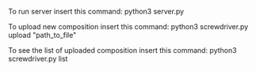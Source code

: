 To run server insert this command:
python3 server.py

To upload new composition insert this command:
python3 screwdriver.py upload "path_to_file"

To see the list of uploaded composition insert this command:
python3 screwdriver.py list